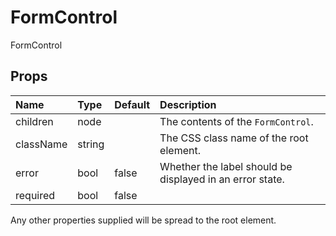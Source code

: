 FormControl
===========

FormControl

Props
-----

| Name | Type | Default | Description |
|:-----|:-----|:--------|:------------|
| children | node |  | The contents of the `FormControl`. |
| className | string |  | The CSS class name of the root element. |
| error | bool | false | Whether the label should be displayed in an error state. |
| required | bool | false |  |

Any other properties supplied will be spread to the root element.
